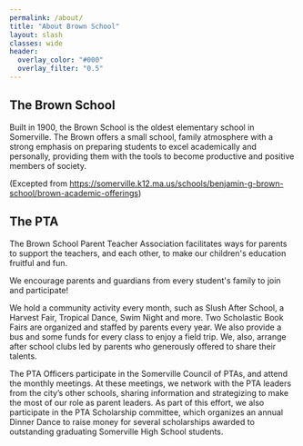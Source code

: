 ```yaml
---
permalink: /about/
title: "About Brown School"
layout: slash
classes: wide
header:
  overlay_color: "#000"
  overlay_filter: "0.5"
---
```


## The Brown School

Built in 1900, the Brown School is the oldest elementary school in Somerville. The Brown offers a small school, family atmosphere with a strong emphasis on preparing students to excel academically and personally, providing them with the tools to become productive and positive members of society.

(Excepted from https://somerville.k12.ma.us/schools/benjamin-g-brown-school/brown-academic-offerings)

## The PTA

The Brown School Parent Teacher Association facilitates ways for parents to support the teachers, and each other, to make our children's education fruitful and fun.

We encourage parents and guardians from every student's family to join and participate!

We hold a community activity every month, such as Slush After School, a Harvest Fair, Tropical Dance, Swim Night and more. Two Scholastic Book Fairs are organized and staffed by parents every year. We also provide a bus and some funds for every class to enjoy a field trip. We, also, arrange after school clubs led by parents who generously offered to share their talents.

The PTA Officers participate in the Somerville Council of PTAs, and attend the monthly meetings. At these meetings, we network with the PTA leaders from the city’s other schools, sharing information and strategizing to make the most of our role as parent leaders. As part of this effort, we also participate in the PTA Scholarship committee, which organizes an annual Dinner Dance to raise money for several scholarships awarded to outstanding graduating Somerville High School students.
